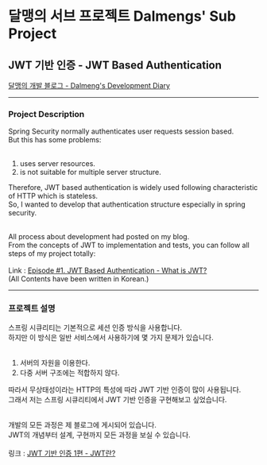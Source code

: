 <h1>달맹의 서브 프로젝트 Dalmengs' Sub Project</h1>
<h2>JWT 기반 인증 - JWT Based Authentication</h2>
<a href="http://dalmeng-commeng.tistory.com">달맹의 개발 블로그 - Dalmeng's Development Diary</a>
<hr>
<h3>Project Description</h3>
Spring Security normally authenticates user requests session based.<br>
But this has some problems:<br><br>
<ol>
<li>uses server resources.</li>
<li>is not suitable for multiple server structure.</li>
</ol>
Therefore, JWT based authentication is widely used following characteristic of HTTP which is stateless.<br>
So, I wanted to develop that authentication structure especially in spring security.<br><br>

All process about development had posted on my blog.<br>
From the concepts of JWT to implementation and tests, you can follow all steps of my project totally:<br><br>
Link : <a href="http://dalmeng-commeng.tistory.com">Episode #1. JWT Based Authentication - What is JWT?</a><br>
(All Contents have been written in Korean.)

<hr>
<h3>프로젝트 설명</h3>
스프링 시큐리티는 기본적으로 세션 인증 방식을 사용합니다.<br>
하지만 이 방식은 일반 서비스에서 사용하기에 몇 가지 문제가 있습니다.<br><br>
<ol>
<li>서버의 자원을 이용한다.</li>
<li>다중 서버 구조에는 적합하지 않다.</li>
</ol>
따라서 무상태성이라는 HTTP의 특성에 따라 JWT 기반 인증이 많이 사용됩니다.<br>
그래서 저는 스프링 시큐리티에서 JWT 기반 인증을 구현해보고 싶었습니다.<br><br>

개발의 모든 과정은 제 블로그에 게시되어 있습니다.<br>
JWT의 개념부터 설계, 구현까지 모든 과정을 보실 수 있습니다.<br><br>
링크 : <a href="http://dalmeng-commeng.tistory.com">JWT 기반 인증 1편 - JWT란?</a>

